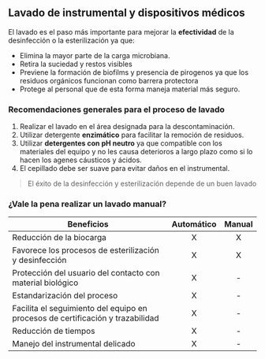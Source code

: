 ## Lavado de instrumental y dispositivos médicos

El lavado es el paso más importante para mejorar la **efectividad** de la desinfección o la esterilización ya que:
+ Elimina la mayor parte de la carga microbiana.
+ Retira la suciedad y restos visibles
+ Previene la formación de biofilms y presencia de pirogenos ya que los residuos orgánicos funcionan como barrera protectora
+ Protege al personal que de esta forma maneja material más seguro.

### Recomendaciones generales para el proceso de lavado

1. Realizar el lavado en el área designada para la descontaminación.
2. Utilizar detergente **enzimático** para facilitar la remoción de residuos.
3. Utilizar **detergentes con pH neutro** ya que compatible con los materiales del equipo y no les causa deterioros a largo plazo como si lo hacen los agenes cáusticos y ácidos.
4. El cepillado debe ser suave para evitar daños en el instrumental.

>El éxito de la desinfección y esterilización depende de un buen lavado

### ¿Vale la pena realizar un lavado manual?

| Beneficios | Automático | Manual |
|------------|:----------:|:------:|
| Reducción de la biocarga | X | X |
| Favorece los procesos de esterilización y desinfección | X | X |
| Protección del usuario del contacto con material biológico | X | - |
| Estandarización del proceso | X | - |
| Facilita el seguimiento del equipo en procesos de certificación y trazabilidad | X | - |
| Reducción de tiempos | X | - |
| Manejo del instrumental delicado | X | - |


